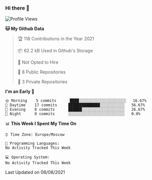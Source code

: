 ### Hi there 👋
<!-- <div align="center"> -->
<!-- <img src="https://api.visitorbadge.io/api/VisitorHit?user=w3k5&repo=github-visitors-badge&countColor=%237B1E7A"></img> -->
<!-- </div> -->

<!--START_SECTION:waka-->
![Profile Views](http://img.shields.io/badge/Profile%20Views-0-blue)

**🐱 My Github Data** 

> 🏆 118 Contributions in the Year 2021
 > 
> 📦 62.2 kB Used in Github's Storage 
 > 
> 🚫 Not Opted to Hire
 > 
> 📜 8 Public Repositories 
 > 
> 🔑 3 Private Repositories  
 > 
**I'm an Early 🐤** 

```text
🌞 Morning    5 commits      ████░░░░░░░░░░░░░░░░░░░░░   16.67% 
🌆 Daytime    17 commits     ██████████████░░░░░░░░░░░   56.67% 
🌃 Evening    8 commits      ██████░░░░░░░░░░░░░░░░░░░   26.67% 
🌙 Night      0 commits      ░░░░░░░░░░░░░░░░░░░░░░░░░   0.0%

```


📊 **This Week I Spent My Time On** 

```text
⌚︎ Time Zone: Europe/Moscow

💬 Programming Languages: 
No Activity Tracked This Week

💻 Operating System: 
No Activity Tracked This Week

```


 Last Updated on 06/08/2021
<!--END_SECTION:waka-->
